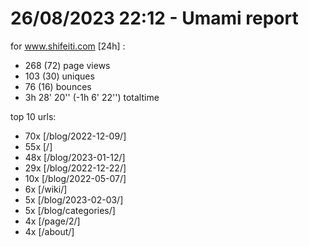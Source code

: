 # 26/08/2023 22:12 - Umami report
for www.shifeiti.com [24h] :

 - 268 (72) page views
 - 103 (30) uniques
 - 76 (16) bounces
 - 3h 28' 20'' (-1h 6' 22'') totaltime


top 10 urls:
 - 70x [/blog/2022-12-09/]
 - 55x [/]
 - 48x [/blog/2023-01-12/]
 - 29x [/blog/2022-12-22/]
 - 10x [/blog/2022-05-07/]
 - 6x [/wiki/]
 - 5x [/blog/2023-02-03/]
 - 5x [/blog/categories/]
 - 4x [/page/2/]
 - 4x [/about/]



